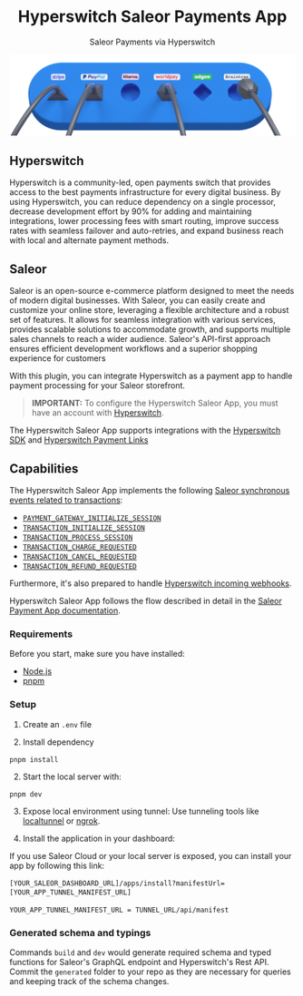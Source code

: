 <div align="center">
</div>

<div align="center">
  <h1>Hyperswitch Saleor Payments App</h1>
</div>

<div align="center">
  <p>Saleor Payments via Hyperswitch</p>
</div>

<img alt="saleor-app-template" src="./public/switch.png">

## Hyperswitch

Hyperswitch is a community-led, open payments switch that provides access to the best payments infrastructure for every digital business. By using Hyperswitch, you can reduce dependency on a single processor, decrease development effort by 90% for adding and maintaining integrations, lower processing fees with smart routing, improve success rates with seamless failover and auto-retries, and expand business reach with local and alternate payment methods.

## Saleor

Saleor is an open-source e-commerce platform designed to meet the needs of modern digital businesses. With Saleor, you can easily create and customize your online store, leveraging a flexible architecture and a robust set of features. It allows for seamless integration with various services, provides scalable solutions to accommodate growth, and supports multiple sales channels to reach a wider audience. Saleor's API-first approach ensures efficient development workflows and a superior shopping experience for customers

With this plugin, you can integrate Hyperswitch as a payment app to handle payment processing for your Saleor storefront.

> **IMPORTANT:** To configure the Hyperswitch Saleor App, you must have an account with [Hyperswitch](https://app.hyperswitch.io/).

The Hyperswitch Saleor App supports integrations with the [Hyperswitch SDK](https://docs.hyperswitch.io/learn-more/sdk-reference) and [Hyperswitch Payment Links](https://docs.hyperswitch.io/features/payment-flows-and-management/payment-links)

## Capabilities

The Hyperswitch Saleor App implements the following [Saleor synchronous events related to transactions](https://docs.saleor.io/docs/3.x/developer/extending/webhooks/synchronous-events/transaction):

- [`PAYMENT_GATEWAY_INITIALIZE_SESSION`](https://docs.saleor.io/docs/3.x/api-reference/webhooks/enums/webhook-event-type-sync-enum#webhookeventtypesyncenumpayment_gateway_initialize_session)
- [`TRANSACTION_INITIALIZE_SESSION`](https://docs.saleor.io/docs/3.x/api-reference/webhooks/enums/webhook-event-type-sync-enum#webhookeventtypesyncenumtransaction_initialize_session)
- [`TRANSACTION_PROCESS_SESSION`](https://docs.saleor.io/docs/3.x/api-reference/webhooks/enums/webhook-event-type-sync-enum#webhookeventtypesyncenumtransaction_process_session)
- [`TRANSACTION_CHARGE_REQUESTED`](https://docs.saleor.io/docs/3.x/api-reference/webhooks/enums/webhook-event-type-sync-enum#webhookeventtypesyncenumtransaction_charge_requested)
- [`TRANSACTION_CANCEL_REQUESTED`](https://docs.saleor.io/docs/3.x/api-reference/webhooks/enums/webhook-event-type-sync-enum#webhookeventtypesyncenumtransaction_cancel_requested)
- [`TRANSACTION_REFUND_REQUESTED`](https://docs.saleor.io/docs/3.x/api-reference/webhooks/enums/webhook-event-type-sync-enum#webhookeventtypesyncenumtransaction_refund_requested)

Furthermore, it's also prepared to handle [Hyperswitch incoming webhooks](https://docs.hyperswitch.io/hyperswitch-cloud/webhooks).

Hyperswitch Saleor App follows the flow described in detail in the [Saleor Payment App documentation](https://docs.saleor.io/docs/3.x/developer/payments#payment-app).

### Requirements

Before you start, make sure you have installed:

- [Node.js](https://nodejs.org/en/)
- [pnpm](https://pnpm.io/)

### Setup

1. Create an `.env` file

2. Install dependency

```
pnpm install
```

2. Start the local server with:

```
pnpm dev
```

3. Expose local environment using tunnel:
   Use tunneling tools like [localtunnel](https://github.com/localtunnel/localtunnel) or [ngrok](https://ngrok.com/).

4. Install the application in your dashboard:

If you use Saleor Cloud or your local server is exposed, you can install your app by following this link:

```
[YOUR_SALEOR_DASHBOARD_URL]/apps/install?manifestUrl=[YOUR_APP_TUNNEL_MANIFEST_URL]
```

`YOUR_APP_TUNNEL_MANIFEST_URL = TUNNEL_URL/api/manifest`

### Generated schema and typings

Commands `build` and `dev` would generate required schema and typed functions for Saleor's GraphQL endpoint and Hyperswitch's Rest API. Commit the `generated` folder to your repo as they are necessary for queries and keeping track of the schema changes.
